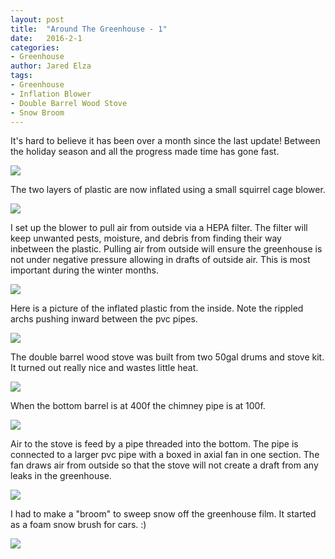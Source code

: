 ```yaml
---
layout: post
title:  "Around The Greenhouse - 1"
date:   2016-2-1
categories:
- Greenhouse
author: Jared Elza
tags: 
- Greenhouse
- Inflation Blower
- Double Barrel Wood Stove
- Snow Broom
---
```

It's hard to believe it has been over a month since the last update! Between the holiday season and all the progress made time has gone fast.

[![](https://i.imgur.com/YcwP2tZh.jpg)](https://i.imgur.com/YcwP2tZ.jpg)

The two layers of plastic are now inflated using a small squirrel cage blower. 

[![](https://i.imgur.com/hdxP2p7h.jpg)](https://i.imgur.com/hdxP2p7.jpg)

I set up the blower to pull air from outside via a HEPA filter. 
The filter will keep unwanted pests, moisture, and debris from finding their way inbetween the plastic. 
Pulling air from outside will ensure the greenhouse is not under negative pressure allowing in drafts of outside air. 
This is most important during the winter months.  

[![](https://i.imgur.com/gihqs6Uh.jpg)](https://i.imgur.com/gihqs6U.jpg)

Here is a picture of the inflated plastic from the inside. 
Note the rippled archs pushing inward between the pvc pipes. 

[![](https://i.imgur.com/9GOLmUBh.jpg)](https://i.imgur.com/9GOLmUB.jpg)

The double barrel wood stove was built from two 50gal drums and stove kit. 
It turned out really nice and wastes little heat.

[![](https://i.imgur.com/MMS808lh.jpg)](https://i.imgur.com/MMS808l.jpg)

When the bottom barrel is at 400f the chimney pipe is at 100f. 

[![](https://i.imgur.com/EgJ5n0Oh.jpg)](https://i.imgur.com/EgJ5n0O.jpg)

Air to the stove is feed by a pipe threaded into the bottom. 
The pipe is connected to a larger pvc pipe with a boxed in axial fan in one section. 
The fan draws air from outside so that the stove will not create a draft from any leaks in the greenhouse. 

[![](https://i.imgur.com/fEnW0Cqh.jpg)](https://i.imgur.com/fEnW0Cq.jpg)

I had to make a "broom" to sweep snow off the greenhouse film. It started as a foam snow brush for cars. :)

[![](https://i.imgur.com/gd18Fxch.jpg)](https://i.imgur.com/gd18Fxc.jpg)

